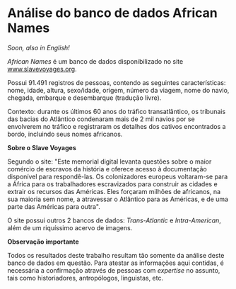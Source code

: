 # Análise do banco de dados African Names
<p><i>Soon, also in English!</i></p>
<p><i>African Names</i> é um banco de dados disponibilizado no site <a href="https://www.slavevoyages.org">www.slavevoyages.org</a>.</p>
<p>Possui 91.491 registros de pessoas, contendo as seguintes características: nome, idade, altura, sexo/idade, origem, número da viagem, nome do navio, chegada, embarque e desembarque (tradução livre).</p>
<p>Contexto: durante os últimos 60 anos do tráfico transatlântico, os tribunais das bacias do Atlântico condenaram mais de 2 mil navios por se envolverem no tráfico e registraram os detalhes dos cativos encontrados a bordo, incluindo seus nomes africanos.</p>
<p><b>Sobre o Slave Voyages</b></p>
<p>Segundo o site: "Este memorial digital levanta questões sobre o maior comércio de escravos da história e oferece acesso à documentação disponível para respondê-las. Os colonizadores europeus voltaram-se para a África para os trabalhadores escravizados para construir as cidades e extrair os recursos das Américas. Eles forçaram milhões de africanos, na sua maioria sem nome, a atravessar o Atlântico para as Américas, e de uma parte das Américas para outra".</p>
<p>O site possui outros 2 bancos de dados: <i>Trans-Atlantic</i> e <i>Intra-American</i>, além de um riquíssimo acervo de imagens.</p>
<p><b>Observação importante</b></p>
<p>Todos os resultados deste trabalho resultam tão somente da análise deste banco de dados em questão. Para atestar as informações aqui contidas, é necessária a confirmação através de pessoas com <i>expertise</i> no assunto, tais como historiadores, antropólogos, linguistas, etc.</p>
